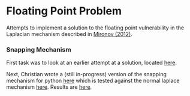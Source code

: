 # Floating Point Problem
Attempts to implement a solution to the floating point vulnerability in the Laplacian mechanism described in [Mironov (2012)](http://citeseerx.ist.psu.edu/viewdoc/download?doi=10.1.1.366.5957&rep=rep1&type=pdf).

### Snapping Mechanism
First task was to look at an earlier attempt at a solution, located [here](snapping_mechanism/gk_snap.R).

Next, Christian wrote a (still in-progress) version of the snapping mechanism for python [here](snapping_mechanism/utility_testing/cc_snap.py) which is tested against the normal laplace mechanism [here](snapping_mechanism/utility_testing/mean_release.py). Results are [here](snapping_mechanism/utility_testing/mean_release_output/).

<!-- ##### Oddities -->
<!-- - Functions didn't always return correctly (I think). -->
<!-- - `clamp` function was defined such that lower and upper bounds could be anything. Seems like the Mironov paper requires that the bounds for `clamp` be `{-B, B}`. See pg. 11, Section 5.2 of [Mironov (2012)](http://citeseerx.ist.psu.edu/viewdoc/download?doi=10.1.1.366.5957&rep=rep1&type=pdf). Not sure yet to what extent this matters, but the level of DP does depend on `B` (so I think it matters some).
- No idea how (or if) original code was sampling floating point numbers with probability equal to [ulp](https://en.wikipedia.org/wiki/Unit_in_the_last_place#Language_support). I think this is required for the method.
    - NOTE: My original thought was that this would require some real work on our part, but I think it may already be a consequence of samplers that approximate sampling from the reals.

##### Questions
- LN in paper requires exact rounding, but not sure if `log` function in R does this
    - Florent de Dinechin, Christoph Quirin Lauter, and Jean-Michel Muller.  Fast and correctly rounded logarithms in double-precision.Theoretical Informatics and Applications, 41(1):85–102, 2007.
    - Correctly rounded mathematical library.http://lipforge.ens-lyon.fr/www/crlibm/
- For `U*`, is it sufficient to use a standard uniform random number generator?
- Privacy guarantee holds when sensitivity of `f` is 1 and they say you can just scale `f` in proportion to its sensitivity otherwise. Does that work for our case? Can we just scale `f`?
    - If not, need to figure out exactly how sensitivity changes results. Seems possible that new privacy guarantee becomes sensitivity/lambda + 2^-49*B/lambda
- Does not seem like we can generate standalone `snapped Laplacian noise` -- only a `snapped private estimate` (from which we should be able to back out the `snapped Laplacian noise`?)
- Need to better understand where we are getting sensitivity, bounds, and epsilon
    - Don't think this could be written as something that the Laplace mechanism can just call. I think it would have to be a fully separate mechanism. In fact, the snapping mechanism could work by calling the Laplace mechanism.
- Could the floating point issue be mitigated by using arbitrary precision calculations? Would this be feasible in an actual software implementation.

##### Immediate TODO
- Rounding to closest multiple of Lambda is likely implemented incorrectly -- it's giving very coarse answers

##### Questions with James
- What is utility loss for switching to snapping from Laplace?
    - Look into CS208 experimentation code and try some experiments -->
